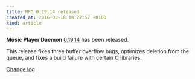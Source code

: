 ```yaml
---
title: MPD 0.19.14 released
created_at: 2016-03-18 18:27:57 +0100
kind: article
---
```


**Music Player Daemon**
[0.19.14](/download/mpd/0.19/mpd-0.19.14.tar.xz)
has been released.

This release fixes three buffer overflow bugs, optimizes deletion from
the queue, and fixes a build failure with certain C libraries.

[Change log](http://git.musicpd.org/cgit/master/mpd.git/plain/NEWS?h=v0.19.14)
